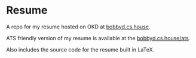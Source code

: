 # Resume


A repo for my resume hosted on OKD at [bobbyd.cs.house](https://bobbyd.cs.house).

ATS friendly version of my resume is available at the [bobbyd.cs.house/ats](https://bobbyd.cs.house/ats).


Also includes the source code for the resume built in LaTeX.
